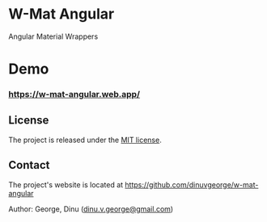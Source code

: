 # W-Mat Angular
Angular Material Wrappers

# Demo
### https://w-mat-angular.web.app/

## License
The project is released under the [MIT license](http://www.opensource.org/licenses/MIT).

## Contact
The project's website is located at https://github.com/dinuvgeorge/w-mat-angular

Author: George, Dinu (dinu.v.george@gmail.com)
